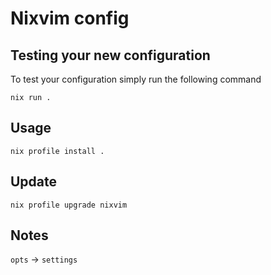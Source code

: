 # Nixvim config

## Testing your new configuration

To test your configuration simply run the following command

```shell
nix run .
```

## Usage

```shell
nix profile install .
```

## Update

```shell
nix profile upgrade nixvim
```

## Notes

`opts` -> `settings`
